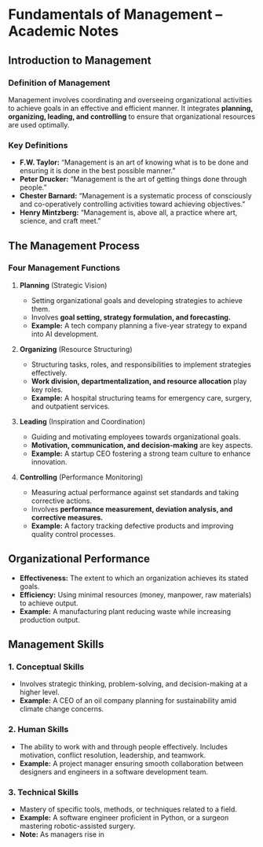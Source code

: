 # **Fundamentals of Management – Academic Notes**

## **Introduction to Management**
### **Definition of Management**
Management involves coordinating and overseeing organizational activities to achieve goals in an effective and efficient manner. It integrates **planning, organizing, leading, and controlling** to ensure that organizational resources are used optimally.  

### **Key Definitions**  
- **F.W. Taylor:** “Management is an art of knowing what is to be done and ensuring it is done in the best possible manner.”  
- **Peter Drucker:** “Management is the art of getting things done through people.”  
- **Chester Barnard:** “Management is a systematic process of consciously and co-operatively controlling activities toward achieving objectives.”  
- **Henry Mintzberg:** “Management is, above all, a practice where art, science, and craft meet.”  

## **The Management Process**
### **Four Management Functions**
1. **Planning** (Strategic Vision)  
   - Setting organizational goals and developing strategies to achieve them.  
   - Involves **goal setting, strategy formulation, and forecasting.**  
   - **Example:** A tech company planning a five-year strategy to expand into AI development.  

2. **Organizing** (Resource Structuring)  
   - Structuring tasks, roles, and responsibilities to implement strategies effectively.  
   - **Work division, departmentalization, and resource allocation** play key roles.  
   - **Example:** A hospital structuring teams for emergency care, surgery, and outpatient services.  

3. **Leading** (Inspiration and Coordination)  
   - Guiding and motivating employees towards organizational goals.  
   - **Motivation, communication, and decision-making** are key aspects.  
   - **Example:** A startup CEO fostering a strong team culture to enhance innovation.  

4. **Controlling** (Performance Monitoring)  
   - Measuring actual performance against set standards and taking corrective actions.  
   - Involves **performance measurement, deviation analysis, and corrective measures.**  
   - **Example:** A factory tracking defective products and improving quality control processes.  

## **Organizational Performance**
- **Effectiveness:** The extent to which an organization achieves its stated goals.  
- **Efficiency:** Using minimal resources (money, manpower, raw materials) to achieve output.  
- **Example:** A manufacturing plant reducing waste while increasing production output.  

## **Management Skills**
### **1. Conceptual Skills**
- Involves strategic thinking, problem-solving, and decision-making at a higher level.  
- **Example:** A CEO of an oil company planning for sustainability amid climate change concerns.  

### **2. Human Skills**
- The ability to work with and through people effectively. Includes motivation, conflict resolution, leadership, and teamwork.  
- **Example:** A project manager ensuring smooth collaboration between designers and engineers in a software development team.  

### **3. Technical Skills**
- Mastery of specific tools, methods, or techniques related to a field.  
- **Example:** A software engineer proficient in Python, or a surgeon mastering robotic-assisted surgery.  
- **Note:** As managers rise in
